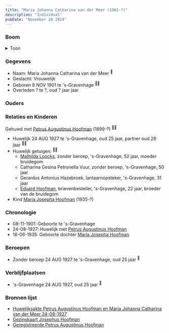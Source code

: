```yaml
---
title: "Maria Johanna Catharina van der Meer (1901-?)"
description: "Individual"
pubDate: "November 20 2024"
---
```


### Boom
<details><summary>Toon</summary>

![test](https://www.plantuml.com/plantuml/svg/dP9FJy904CNl-oacSl14qbABG0WA150Ja1ZrIgRjs6wwtIKxMmqnV7TNg7_YmHXlapTvCxzvkvViqBgwKe9BgRTeiO84qpAtfjRPr2XZmLdKx5kadIXaHf1AcoewrbHjtGuggXAoV9JOaINZTbiItwQc2fdXLG30nDYCx7qXqr8Jyt1OeTIZ4KHYByGfh0-hM8YZvMI9LYBSc0ArHfYYAxpWgsVKuEV0aiYU039S1q4dYE5pNci-cKMpo2zzVPAaiZqC1mackqrYd5Cq644FLhUF4FQ344wvlR3uJBh0dBuPkAoLsg3EDgarp8dnoDvv0HVlj0tYcfoj6SPrNhEJsfTNnZnLg3-umduCq9f5ytW--OKdF8Fb-0x2NhyFZwIOz5z96f3Xu8MoJEhSDpfdC7vO-EiwvmUCUH04tIwqbCmBjoEbp8j7sV-CcMbRu4_-Jj23F-GPTk7cOULNHl7_0csUiDrkQ4MJtPVGND5kg8Iu99tv3_m6)
</details>

### Gegevens
- Naam: Maria Johanna Catharina van der Meer <sup><a href="../s00346/" style="text-decoration:none" title="Huwelijksakte Petrus Augustinus Hoofman en Maria Johanna Catharina van der Meer 24-08-1927">:link:</a></sup>
- Geslacht: Vrouwelijk
- Geboren 8 NOV 1901 te 's-Gravenhage <sup><a href="../s00346/" style="text-decoration:none" title="Huwelijksakte Petrus Augustinus Hoofman en Maria Johanna Catharina van der Meer 24-08-1927">:link:</a><a href="../s00351/" style="text-decoration:none" title="Geregistreerde Petrus Augustinus Hoofman ">:link:</a></sup>
- Overleden ? te ?, oud ? jaar jaar 

### Ouders

### Relaties en Kinderen

Gehuwd met [Petrus Augustinus Hoofman](../i00195/) (1899-?) <sup><a href="../s00346/" style="text-decoration:none" title="Huwelijksakte Petrus Augustinus Hoofman en Maria Johanna Catharina van der Meer 24-08-1927">:link:</a><a href="../s00350/" style="text-decoration:none" title="Gezinskaart Josephus Hoofman">:link:</a></sup>
- Huwelijk 24 AUG 1927 te 's-Gravenhage, oud 25 jaar, partner oud 28 jaar <sup><a href="../s00346/" style="text-decoration:none" title="Huwelijksakte Petrus Augustinus Hoofman en Maria Johanna Catharina van der Meer 24-08-1927">:link:</a><a href="../s00350/" style="text-decoration:none" title="Gezinskaart Josephus Hoofman">:link:</a></sup>
- Huwelijk getuigen:  <sup><a href="../s00346/" style="text-decoration:none" title="Huwelijksakte Petrus Augustinus Hoofman en Maria Johanna Catharina van der Meer 24-08-1927">:link:</a><a href="../s00350/" style="text-decoration:none" title="Gezinskaart Josephus Hoofman">:link:</a></sup>
  - [Mathilda Loocks](../i00194/), zonder beroep, \'s-Gravenhage, 52 jaar, moeder bruidegom
  - Catharina Gesina Petronella Vuur, zonder beroep, \'s-Gravenhage, 50 jaar
  - Gerardus Antonius Hazebroek, lantaarnopsteker, \'s-Gravenhage, 31 jaar
  - [Eduard Hoofman](../i00198/), brievenbesteller, \'s-Gravenhage, 22 jaar, broeder van de bruidegom
- Kind [Maria Josepha Hoofman](../i00208/) (1935-?)

### Chronologie
- 08-11-1901: Geboorte te 's-Gravenhage
- 24-08-1927: Huwelijk met [Petrus Augustinus Hoofman](../i00195/)
- 16-06-1935: Geboorte dochter [Maria Josepha Hoofman](../i00208/)

### Beroepen
- Zonder beroep 24 AUG 1927 te 's-Gravenhage, oud 25 jaar <sup><a href="../s00346/" style="text-decoration:none" title="Huwelijksakte Petrus Augustinus Hoofman en Maria Johanna Catharina van der Meer 24-08-1927">:link:</a></sup>

### Verblijfplaatsen
- 's-Gravenhage  24 AUG 1927, oud 25 jaar  <sup><a href="../s00346/" style="text-decoration:none" title="Huwelijksakte Petrus Augustinus Hoofman en Maria Johanna Catharina van der Meer 24-08-1927">:link:</a></sup>

### Bronnen lijst
- [Huwelijksakte Petrus Augustinus Hoofman en Maria Johanna Catharina van der Meer 24-08-1927](../s00346/)
- [Gezinskaart Josephus Hoofman](../s00350/)
- [Geregistreerde Petrus Augustinus Hoofman ](../s00351/)
